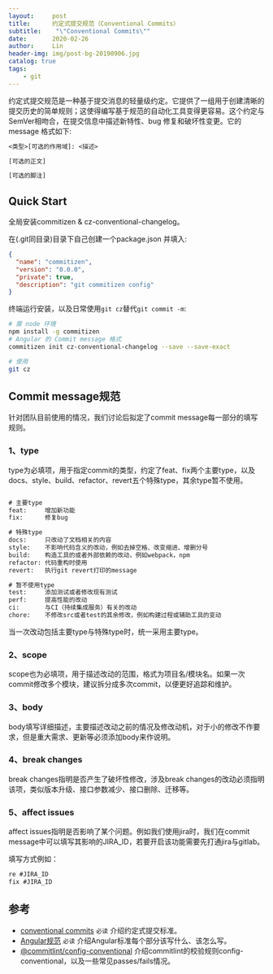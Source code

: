 ```yaml
---
layout:     post
title:      约定式提交规范（Conventional Commits）
subtitle:    "\"Conventional Commits\""
date:       2020-02-26
author:     Lin
header-img: img/post-bg-20190906.jpg
catalog: true
tags:
    - git
---
```


约定式提交规范是一种基于提交消息的轻量级约定。它提供了一组用于创建清晰的提交历史的简单规则；这使得编写基于规范的自动化工具变得更容易。这个约定与SemVer相吻合，在提交信息中描述新特性、bug 修复和破坏性变更。它的 message 格式如下:

```txt
<类型>[可选的作用域]: <描述>

[可选的正文]

[可选的脚注]
```

## Quick Start

全局安装commitizen & cz-conventional-changelog。

在(.git同目录)目录下自己创建一个package.json 并填入:

```json
{
  "name": "commitizen",
  "version": "0.0.0",
  "private": true,
  "description": "git commitizen config"
}
```

终端运行安装，以及日常使用`git cz`替代`git commit -m`:

```sh
# 需 node 环境
npm install -g commitizen
# Angular 的 Commit message 格式
commitizen init cz-conventional-changelog --save --save-exact

# 使用
git cz
```

## Commit message规范

针对团队目前使用的情况，我们讨论后拟定了commit message每一部分的填写规则。

### 1、type

type为必填项，用于指定commit的类型，约定了feat、fix两个主要type，以及docs、style、build、refactor、revert五个特殊type，其余type暂不使用。

```txt

# 主要type
feat:     增加新功能
fix:      修复bug

# 特殊type
docs:     只改动了文档相关的内容
style:    不影响代码含义的改动，例如去掉空格、改变缩进、增删分号
build:    构造工具的或者外部依赖的改动，例如webpack，npm
refactor: 代码重构时使用
revert:   执行git revert打印的message

# 暂不使用type
test:     添加测试或者修改现有测试
perf:     提高性能的改动
ci:       与CI（持续集成服务）有关的改动
chore:    不修改src或者test的其余修改，例如构建过程或辅助工具的变动
```

当一次改动包括主要type与特殊type时，统一采用主要type。

### 2、scope

scope也为必填项，用于描述改动的范围，格式为项目名/模块名。如果一次commit修改多个模块，建议拆分成多次commit，以便更好追踪和维护。

### 3、body

body填写详细描述，主要描述改动之前的情况及修改动机，对于小的修改不作要求，但是重大需求、更新等必须添加body来作说明。

### 4、break changes

break changes指明是否产生了破坏性修改，涉及break changes的改动必须指明该项，类似版本升级、接口参数减少、接口删除、迁移等。

### 5、affect issues

affect issues指明是否影响了某个问题。例如我们使用jira时，我们在commit message中可以填写其影响的JIRA_ID，若要开启该功能需要先打通jira与gitlab。

填写方式例如：

```txt
re #JIRA_ID
fix #JIRA_ID
```

## 参考

* [conventional commits](https://www.conventionalcommits.org/en/v1.0.0/) `必读` 介绍约定式提交标准。
* [Angular规范](https://github.com/angular/angular/blob/22b96b9/CONTRIBUTING.md#-commit-message-guidelines) `必读` 介绍Angular标准每个部分该写什么、该怎么写。
* [@commitlint/config-conventional](https://github.com/conventional-changelog/commitlint/tree/master/%40commitlint/config-conventional#type-enum) 介绍commitlint的校验规则config-conventional，以及一些常见passes/fails情况。
